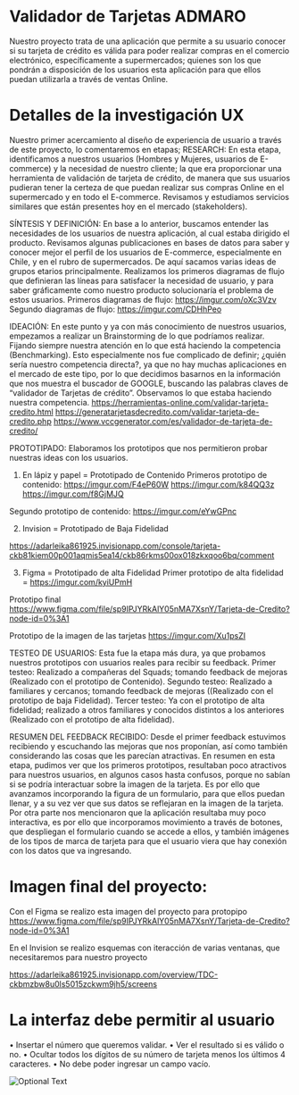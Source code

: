 # Validador de Tarjetas ADMARO

Nuestro proyecto trata de una aplicación que permite a su usuario conocer si su tarjeta de crédito es válida para poder realizar compras en el comercio electrónico, específicamente a supermercados; quienes son los que pondrán a disposición de los usuarios esta aplicación para que ellos puedan utilizarla a través de ventas Online.



# Detalles de la investigación UX

Nuestro primer acercamiento al diseño de experiencia de usuario a través de este proyecto, lo comentaremos en etapas; 
RESEARCH: En esta etapa, identificamos a nuestros usuarios (Hombres y Mujeres, usuarios de E-commerce) y  la necesidad de nuestro cliente; la que era proporcionar una herramienta de validación de tarjeta de crédito, de manera que sus usuarios pudieran tener la certeza de que puedan realizar sus compras Online en el supermercado y en todo el  E-commerce.
Revisamos y estudiamos servicios similares que están presentes hoy en el mercado (stakeholders).

SÍNTESIS Y DEFINICIÓN: En base a lo anterior, buscamos entender las necesidades de los usuarios de nuestra aplicación, al cual estaba dirigido el producto. Revisamos algunas publicaciones en bases de datos para saber y conocer mejor el perfil de los usuarios de E-commerce, especialmente en Chile, y en el rubro de supermercados. De aquí sacamos varias ideas de grupos etarios principalmente. Realizamos los primeros diagramas de flujo que definieran las líneas para satisfacer la necesidad de usuario, y para saber gráficamente como nuestro producto solucionaría el problema de estos usuarios.
Primeros diagramas de flujo: https://imgur.com/oXc3Vzv
Segundo  diagramas de flujo:  https://imgur.com/CDHhPeo


IDEACIÓN: En este punto y ya con más conocimiento de nuestros usuarios, empezamos a realizar un Brainstorming de lo que podríamos realizar. Fijando siempre nuestra atención en lo que está haciendo la competencia (Benchmarking). Esto especialmente nos fue complicado de definir; ¿quién sería nuestro competencia directa?, ya que no hay muchas aplicaciones en el mercado de este tipo, por lo que decidimos basarnos en la información que nos muestra el buscador de GOOGLE, buscando las palabras claves de “validador de Tarjetas de crédito”. Observamos lo que estaba haciendo nuestra competencia. 
https://herramientas-online.com/validar-tarjeta-credito.html
https://generatarjetasdecredito.com/validar-tarjeta-de-credito.php
https://www.vccgenerator.com/es/validador-de-tarjeta-de-credito/

PROTOTIPADO: Elaboramos los prototipos que nos permitieron probar nuestras ideas con los usuarios.

1.	En lápiz  y papel = Prototipado de Contenido 
Primeros prototipo de contenido: https://imgur.com/F4eP60W
                                 https://imgur.com/k84QQ3z
                                 https://imgur.com/f8GjMJQ

Segundo prototipo de contenido:  https://imgur.com/eYwGPnc

2.	Invision = Prototipado de Baja Fidelidad

https://adarleika861925.invisionapp.com/console/tarjeta-ckb81kiem00p001aqmis5ea14/ckb86rkms00ox018zkxqoo6bq/comment

3.	Figma =  Prototipado de alta  Fidelidad
Primer prototipo de alta fidelidad = https://imgur.com/kyiUPmH

Prototipo  final 
https://www.figma.com/file/sp9IPJYRkAlY05nMA7XsnY/Tarjeta-de-Credito?node-id=0%3A1

Prototipo de la imagen de las tarjetas 
https://imgur.com/Xu1psZI

TESTEO DE USUARIOS: Esta fue la etapa más dura, ya que probamos nuestros prototipos con usuarios reales para recibir su feedback.
Primer testeo: Realizado a compañeras del Squads; tomando feedback de mejoras (Realizado con el prototipo  de Contenido).
Segundo testeo: Realizado a familiares y cercanos; tomando feedback de mejoras ((Realizado con el prototipo de baja Fidelidad).
Tercer testeo: Ya con el prototipo de alta fidelidad; realizado a otros familiares y conocidos distintos a los anteriores (Realizado con el prototipo de alta fidelidad).

RESUMEN DEL FEEDBACK RECIBIDO: Desde el primer feedback estuvimos recibiendo y escuchando las mejoras que nos proponían, así como también considerando las cosas que les parecían atractivas.  En resumen en esta etapa, pudimos ver que los primeros prototipos, resultaban poco atractivos para nuestros usuarios, en algunos casos hasta confusos, porque no sabían si se podría interactuar sobre la imagen de la tarjeta. Es por ello que avanzamos incorporando la figura de un formulario, para que ellos puedan llenar, y a su vez ver que sus datos se reflejaran en la imagen de la tarjeta. 
Por otra parte nos mencionaron que la aplicación  resultaba muy poco interactiva, es por ello que incorporamos movimiento a través de botones, que despliegan el formulario cuando se accede a ellos, y también imágenes de los tipos de marca de tarjeta para que el usuario viera que hay conexión con los datos que va ingresando. 

# Imagen final del proyecto:
Con el Figma se realizo esta imagen del proyecto para protopipo
https://www.figma.com/file/sp9IPJYRkAlY05nMA7XsnY/Tarjeta-de-Credito?node-id=0%3A1

En el Invision se realizo esquemas con iteracción de varias ventanas, que necesitaremos para nuestro proyecto

https://adarleika861925.invisionapp.com/overview/TDC-ckbmzbw8u0ls5015zckwm9jh5/screens

# La interfaz debe permitir al usuario 
• Insertar el número que queremos validar.
• Ver el resultado si es válido o no.
• Ocultar todos los dígitos de su número de tarjeta menos los últimos 4 caracteres.
• No debe poder ingresar un campo vacío.


![Optional Text](https://github.com/adarleika/SCL014-card-validation/master/img/chip2.jpeg)
